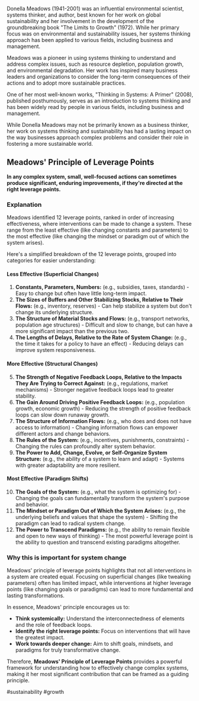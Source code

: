 Donella Meadows (1941-2001) was an influential environmental scientist, systems thinker, and author, best known for her work on global sustainability and her involvement in the development of the groundbreaking book "The Limits to Growth" (1972). While her primary focus was on environmental and sustainability issues, her systems thinking approach has been applied to various fields, including business and management.

Meadows was a pioneer in using systems thinking to understand and address complex issues, such as resource depletion, population growth, and environmental degradation. Her work has inspired many business leaders and organizations to consider the long-term consequences of their actions and to adopt more sustainable practices.

One of her most well-known works, "Thinking in Systems: A Primer" (2008), published posthumously, serves as an introduction to systems thinking and has been widely read by people in various fields, including business and management.

While Donella Meadows may not be primarily known as a business thinker, her work on systems thinking and sustainability has had a lasting impact on the way businesses approach complex problems and consider their role in fostering a more sustainable world.

## Meadows' Principle of Leverage Points

**In any complex system, small, well-focused actions can sometimes produce significant, enduring improvements, if they're directed at the right leverage points.**

### Explanation

Meadows identified 12 leverage points, ranked in order of increasing effectiveness, where interventions can be made to change a system. These range from the least effective (like changing constants and parameters) to the most effective (like changing the mindset or paradigm out of which the system arises).

Here's a simplified breakdown of the 12 leverage points, grouped into categories for easier understanding:

#### Less Effective (Superficial Changes)

1. **Constants, Parameters, Numbers:** (e.g., subsidies, taxes, standards) - Easy to change but often have little long-term impact.
2. **The Sizes of Buffers and Other Stabilizing Stocks, Relative to Their Flows:** (e.g., inventory, reserves) - Can help stabilize a system but don't change its underlying structure.
3. **The Structure of Material Stocks and Flows:** (e.g., transport networks, population age structures) - Difficult and slow to change, but can have a more significant impact than the previous two.
4. **The Lengths of Delays, Relative to the Rate of System Change:** (e.g., the time it takes for a policy to have an effect) - Reducing delays can improve system responsiveness.

#### More Effective (Structural Changes)

5. **The Strength of Negative Feedback Loops, Relative to the Impacts They Are Trying to Correct Against:** (e.g., regulations, market mechanisms) - Stronger negative feedback loops lead to greater stability.
6. **The Gain Around Driving Positive Feedback Loops:** (e.g., population growth, economic growth) - Reducing the strength of positive feedback loops can slow down runaway growth.
7. **The Structure of Information Flows:** (e.g., who does and does not have access to information) - Changing information flows can empower different actors and change behaviors.
8. **The Rules of the System:** (e.g., incentives, punishments, constraints) - Changing the rules can profoundly alter system behavior.
9. **The Power to Add, Change, Evolve, or Self-Organize System Structure:** (e.g., the ability of a system to learn and adapt) - Systems with greater adaptability are more resilient.

#### Most Effective (Paradigm Shifts)

10. **The Goals of the System:** (e.g., what the system is optimizing for) - Changing the goals can fundamentally transform the system's purpose and behavior.
11. **The Mindset or Paradigm Out of Which the System Arises:** (e.g., the underlying beliefs and values that shape the system) - Shifting the paradigm can lead to radical system change.
12. **The Power to Transcend Paradigms:** (e.g., the ability to remain flexible and open to new ways of thinking) - The most powerful leverage point is the ability to question and transcend existing paradigms altogether.

### Why this is important for system change

Meadows' principle of leverage points highlights that not all interventions in a system are created equal. Focusing on superficial changes (like tweaking parameters) often has limited impact, while interventions at higher leverage points (like changing goals or paradigms) can lead to more fundamental and lasting transformations.

In essence, Meadows' principle encourages us to:

*   **Think systemically:** Understand the interconnectedness of elements and the role of feedback loops.
*   **Identify the right leverage points:** Focus on interventions that will have the greatest impact.
*   **Work towards deeper change:** Aim to shift goals, mindsets, and paradigms for truly transformative change.

Therefore, **Meadows' Principle of Leverage Points** provides a powerful framework for understanding how to effectively change complex systems, making it her most significant contribution that can be framed as a guiding principle.



<!-- Keywords -->
#sustainability #growth
<!-- /Keywords -->
